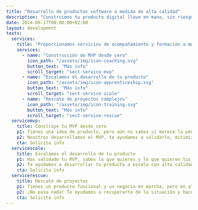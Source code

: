 ```yaml
---
title: "Desarrollo de productos software a medida de alta calidad"
description: "Construimos tu producto digital llave en mano, sin riesgo, entregado a tiempo, por un equipo de expertos."
date: 2024-06-17T00:00:00+02:00
layout: development
texts:
  services:
    title: "Proporcionamos servicios de acompañamiento y formación a medida a <em>particulares y empresas</em>."
    services:
      - name: "Construcción de MVP desde cero"
        icon_path: "/assets/img/icon-coaching.svg"
        button_text: "Más info"
        scroll_target: "sect-service-mvp"
      - name: "Escalamos el desarrollo de tu producto"
        icon_path: "/assets/img/icon-apprenticeship.svg"
        button_text: "Más info"
        scroll_target: "sect-service-scale"
      - name: "Rescate de proyectos complejos"
        icon_path: "/assets/img/icon-training.svg"
        button_text: "Más info"
        scroll_target: "sect-service-rescue"
  servicemvp:
    title: Construye tu MVP desde cero
    p1: Tienes una idea de producto, pero aún no sabes si merece la pena desarrollarla, y no quieres invertir en contratar un equipo interno.
    p2: Nosotros desarrollamos el MVP, te ayudamos a validarlo, minimizando costes y tiempos, y dejando el producto preparado para escalar.
    cta: Solicita info
  servicescale:
    title: Escalamos el desarrollo de tu producto
    p1: Has validado tu MVP, sabes lo que quieres y lo que quieren tus usuarios. Sólo falta construirlo.
    p2: Te ayudamos a desarrollar tu producto a escala con alta calidad, de forma ordenada, sin contratiempos ni sorpresas.
    cta: Solicita info
  servicerescue:
    title: Rescate de proyectos
    p1: Tienes un producto funcional y un negocio en marcha, pero en algún momento las cosas se torcieron y a día de hoy es muy complicado de extender y mantener, y te estás perdiendo oportunidades de negocio.
    p2: ¡No pasa nada! Te ayudamos a recuperarte de la situación y hacer que tu producto vuelva a brillar.
    cta: Solicita info
---
```

